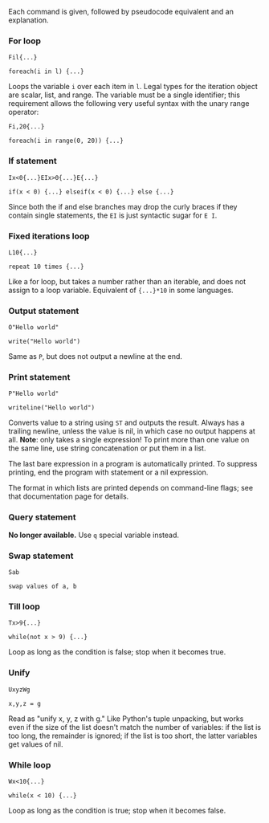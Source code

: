 Each command is given, followed by pseudocode equivalent and an explanation.

### For loop

`Fil{...}`

`foreach(i in l) {...}`

Loops the variable `i` over each item in `l`. Legal types for the iteration object are scalar, list, and range. The variable must be a single identifier; this requirement allows the following very useful syntax with the unary range operator:

`Fi,20{...}`

`foreach(i in range(0, 20)) {...}`

### If statement

`Ix<0{...}EIx>0{...}E{...}`

`if(x < 0) {...} elseif(x < 0) {...} else {...}`

Since both the if and else branches may drop the curly braces if they contain single statements, the `EI` is just syntactic sugar for `E I`.

### Fixed iterations loop

`L10{...}`

`repeat 10 times {...}`

Like a for loop, but takes a number rather than an iterable, and does not assign to a loop variable. Equivalent of `{...}*10` in some languages.

### Output statement

`O"Hello world"`

`write("Hello world")`

Same as `P`, but does not output a newline at the end.

### Print statement

`P"Hello world"`

`writeline("Hello world")`

Converts value to a string using `ST` and outputs the result. Always has a trailing newline, unless the value is nil, in which case no output happens at all. **Note**: only takes a single expression! To print more than one value on the same line, use string concatenation or put them in a list.

The last bare expression in a program is automatically printed. To suppress printing, end the program with statement or a nil expression.

The format in which lists are printed depends on command-line flags; see that documentation page for details.

### Query statement

**No longer available.** Use `q` special variable instead.

### Swap statement

`Sab`

`swap values of a, b`

### Till loop

`Tx>9{...}`

`while(not x > 9) {...}`

Loop as long as the condition is false; stop when it becomes true.

### Unify

`UxyzWg`

`x,y,z = g`

Read as "unify x, y, z with g." Like Python's tuple unpacking, but works even if the size of the list doesn't match the number of variables: if the list is too long, the remainder is ignored; if the list is too short, the latter variables get values of nil.

### While loop

`Wx<10{...}`

`while(x < 10) {...}`

Loop as long as the condition is true; stop when it becomes false.
